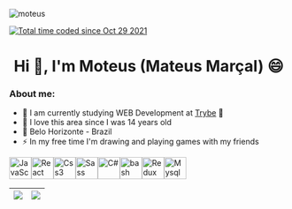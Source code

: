 <html>
 <p align="left"> <img src="https://komarev.com/ghpvc/?username=mooteus&label=Profile%20views&color=0e75b6&style=flat" alt="moteus" /> </p>
 <a href="https://wakatime.com/@1bad294a-718f-4416-bdd7-84bef13d5b8e"><img src="https://wakatime.com/badge/user/1bad294a-718f-4416-bdd7-84bef13d5b8e.svg" alt="Total time coded since Oct 29 2021" /></a>
<h1 align="center">Hi 👋, I'm Moteus (Mateus Marçal) 😄</h1>

### About me:
  
- 🤔 I am currently studying WEB Development at [Trybe](https://www.betrybe.com/) 💚 
- 🥰 I love this area since I was 14 years old
- 🚩 Belo Horizonte - Brazil
- ⚡ In my free time I'm drawing and playing games with my friends

<div style="display: flex;">
	<img src="https://cdn.jsdelivr.net/gh/devicons/devicon/icons/javascript/javascript-original.svg" alt="JavaScript" height="40px" width="40px">
	<img src="https://cdn.jsdelivr.net/gh/devicons/devicon/icons/react/react-original.svg" alt="React" height="40px" width="40px">
	<img src="https://cdn.jsdelivr.net/gh/devicons/devicon/icons/css3/css3-original.svg" alt="Css3" height="40px" width="40px">
		<img src="https://cdn.jsdelivr.net/gh/devicons/devicon/icons/sass/sass-original.svg" alt="Sass" height="40px" width="40px">
		<img src="https://cdn.jsdelivr.net/gh/devicons/devicon/icons/csharp/csharp-original.svg" alt="C#" height="40px" width="40px">
		<img src="https://cdn.jsdelivr.net/gh/devicons/devicon/icons/bash/bash-original.svg" alt="bash" height="40px" width="40px">
		<img src="https://cdn.jsdelivr.net/gh/devicons/devicon/icons/redux/redux-original.svg" alt="Redux" height="40px" width="40px">
		<img src="https://cdn.jsdelivr.net/gh/devicons/devicon/icons/mysql/mysql-original.svg" alt="Mysql" height="40px" width="40px">
</div>
</html>

| <a href="(https://github.com/Mooteus"> <img align="center" src="https://github-readme-stats.vercel.app/api?username=mooteus&count_private=true&theme=github_dark&show_icons=true" /></a> | <a href="https://github.com/mooteus/"><img align="center" src="https://github-readme-stats.vercel.app/api/top-langs/?username=mooteus&langs_count=8&layout=compact&theme=github_dark&count_private=true" /></a>| 
| ------------- | ------------- |




